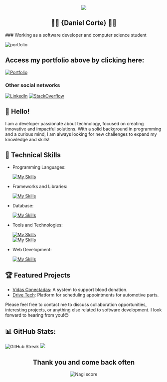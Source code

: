 <div align="center">
  
  ![](https://github.com/user-attachments/assets/71650646-b0b4-4b71-9858-3124d44389e8)
  <h2>👨‍💻 {Daniel Corte} 👨‍💻</h2> 
</div>
  ### Working as a software developer and computer science student

![portfolio](https://github.com/user-attachments/assets/85923e9e-7e87-4c91-82a9-50601f78133f)
## Access my portfolio above by clicking here: 
[![Portfolio](https://img.shields.io/badge/Portfolio-20B2AA?style=for-the-badge)](https://danielcorte.github.io/projeto-portfolio/)

### Other social networks
[![LinkedIn](https://img.shields.io/badge/LinkedIn-0077B5?style=for-the-badge&logo=linkedin&logoColor=white)](http://linkedin.com/in/daniel-corte-1200b0224)
[![StackOverflow](https://img.shields.io/badge/stack%20overflow-FE7A16?logo=stack-overflow&logoColor=white&style=for-the-badge)](https://pt.stackoverflow.com/users/320601/daniel-corte)

## 👋 Hello!

I am a developer passionate about technology, focused on creating innovative and impactful solutions. With a solid background in programming and a curious mind, I am always looking for new challenges to expand my knowledge and skills!

## 🚀 Technical Skills

- Programming Languages:
  
    [![My Skills](https://skillicons.dev/icons?i=java,javascript,python)](https://skillicons.dev)
- Frameworks and Libraries:
  
    [![My Skills](https://skillicons.dev/icons?i=spring,react,django)](https://skillicons.dev)
- Database:
  
    [![My Skills](https://skillicons.dev/icons?i=mysql,mongo,postgresql)](https://skillicons.dev)
- Tools and Technologies:
  
    [![My Skills](https://skillicons.dev/icons?i=git,vscode,docker)](https://skillicons.dev)<br/>
    [![My Skills](https://skillicons.dev/icons?i=figma,postman,idea)](https://skillicons.dev)
- Web Development:
  
    [![My Skills](https://skillicons.dev/icons?i=php,html,css,tailwind)](https://skillicons.dev)

## 🏆 Featured Projects

- [Vidas Conectadas](https://github.com/vidas-conectadas): A system to support blood donation.
- [Drive Tech](https://github.com/drivetech-dev): Platform for scheduling appointments for automotive parts.


Please feel free to contact me to discuss collaboration opportunities, interesting projects, or anything else related to software development. I look forward to hearing from you!😊
## 📊 GitHub Stats:

![GitHub Streak](https://nirzak-streak-stats.vercel.app/?user=danielcorte&card_width=400&card_height=210&theme=dark&hide_border=true)
![](https://github-readme-stats.vercel.app/api?username=danielcorte&card_width=370&card_height=210&theme=dark&hide_border=true&include_all_commits=true&count_private=true)

<div align="center">
  <h2>Thank you and come back often</h2>
  
  ![Nagi score](https://github.com/user-attachments/assets/81057525-73b7-4db6-80e4-d4190cc159b9)
</div>


